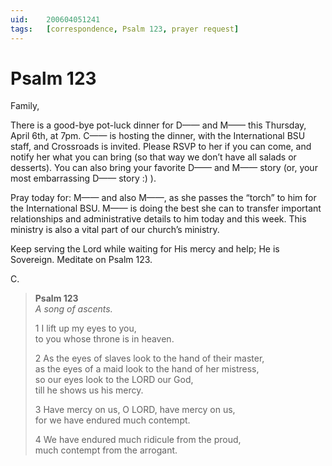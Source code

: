 ```yaml
---
uid:	200604051241
tags:	[correspondence, Psalm 123, prayer request]
---
```

  
# Psalm 123

Family,

There is a good-bye pot-luck dinner for D—— and M—— this Thursday, April 6th, at 7pm. C—— is hosting the dinner, with the International BSU staff, and Crossroads is invited. Please RSVP to her if you can come, and notify her what you can bring (so that way we don’t have all salads or desserts). You can also bring your favorite D—— and M—— story (or, your most embarrassing D—— story :) ).

Pray today for: M—— and also M——, as she passes the “torch” to him for the International BSU. M—— is doing the best she can to transfer important relationships and administrative details to him today and this week. This ministry is also a vital part of our church’s ministry.

Keep serving the Lord while waiting for His mercy and help; He is Sovereign. Meditate on Psalm 123.

C.

> **Psalm 123**  
> *A song of ascents.*
> 
> 1 I lift up my eyes to you,  
> to you whose throne is in heaven.
> 
> 2 As the eyes of slaves look to the hand of their master,  
> as the eyes of a maid look to the hand of her mistress,  
> so our eyes look to the LORD our God,  
> till he shows us his mercy.
> 
> 3 Have mercy on us, O LORD, have mercy on us,  
> for we have endured much contempt.
> 
> 4 We have endured much ridicule from the proud,  
> much contempt from the arrogant.

